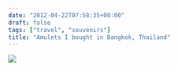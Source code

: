 ```yaml
---
date: "2012-04-22T07:58:35+00:00"
draft: false
tags: ["travel", "souvenirs"]
title: "Amulets I bought in Bangkok, Thailand"
---
```

![](/img/2012-04-22-photo-post/9c233ded4847a312180caa0d98a487fe65212d03c8ecdc963b99ceab92c23706.jpg)
